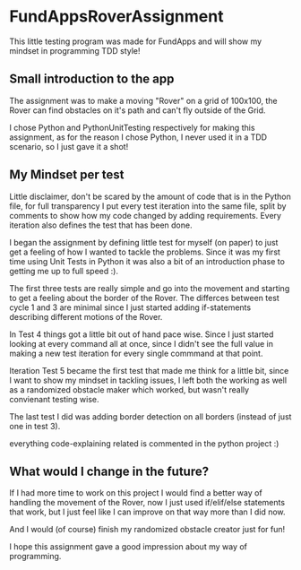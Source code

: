 # FundAppsRoverAssignment

This little testing program was made for FundApps and will show my mindset in programming TDD style!

## Small introduction to the app
The assignment was to make a moving "Rover" on a grid of 100x100, the Rover can find obstacles on it's path and can't fly outside of the Grid.

I chose Python and PythonUnitTesting respectively for making this assignment, as for the reason I chose Python, I never used it in a TDD scenario, so I just gave it a shot! 

## My Mindset per test

Little disclaimer, don't be scared by the amount of code that is in the Python file, for full transparency I put every test iteration into the same file, split by comments to show how my code changed by adding requirements. Every iteration also defines the test that has been done.

I began the assignment by defining little test for myself (on paper) to just get a feeling of how I wanted to tackle the problems. Since it was my first time using Unit Tests in Python it was also a bit of an introduction phase to getting me up to full speed :).

The first three tests are really simple and go into the movement and starting to get a feeling about the border of the Rover. 
The differces between test cycle 1 and 3 are minimal since I just started adding if-statements describing different motions of the Rover. 

In Test 4 things got a little bit out of hand pace wise. Since I just started looking at every command all at once, since I didn't see the full value in making a new test iteration for every single commmand at that point.

Iteration Test 5 became the first test that made me think for a little bit, since I want to show my mindset in tackling issues, I left both the working as well as a randomized obstacle maker which worked, but wasn't really convienant testing wise. 

The last test I did was adding border detection on all borders (instead of just one in test 3).

everything code-explaining related is commented in the python project :)

## What would I change in the future?

If I had more time to work on this project I would find a better way of handling the movement of the Rover, now I just used if/elif/else statements that work, but I just feel like I can improve on that way more than I did now. 

And I would (of course) finish my randomized obstacle creator just for fun!

I hope this assignment gave a good impression about my way of programming.



